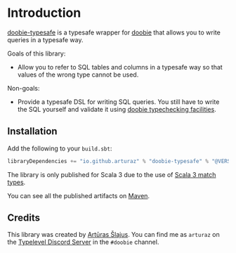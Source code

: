 # Introduction

[doobie-typesafe](https://github.com/arturaz/doobie-typesafe) is a typesafe wrapper for [doobie](https://tpolecat.github.io/doobie/) that allows you 
to write queries in a typesafe way.

Goals of this library:

- Allow you to refer to SQL tables and columns in a typesafe way so that values of the wrong type cannot be used.

Non-goals:

- Provide a typesafe DSL for writing SQL queries. You still have to write the SQL yourself and validate it using 
  [doobie typechecking facilities](https://tpolecat.github.io/doobie/docs/06-Checking.html).

## Installation

Add the following to your `build.sbt`:

```scala
libraryDependencies += "io.github.arturaz" % "doobie-typesafe" % "@VERSION@"
```

The library is only published for Scala 3 due to the use of 
[Scala 3 match types](https://docs.scala-lang.org/scala3/reference/new-types/match-types.html).

You can see all the published artifacts on 
[Maven](https://mvnrepository.com/artifact/io.github.arturaz/doobie-typesafe_3).

## Credits

This library was created by [Artūras Šlajus](https://arturaz.net). You can find me as `arturaz` on the 
[Typelevel Discord Server](https://discord.gg/XF3CXcMzqD) in the `#doobie` channel.